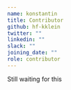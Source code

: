 ```yaml
---
name: konstantin
title: Contributor
github: hf-kklein
twitter: ""
linkedin: ""
slack: ""
joining_date: ""
role: contributor
---
```


Still waiting for this

